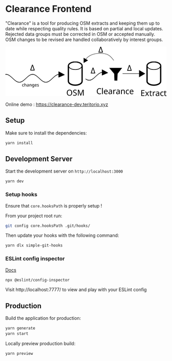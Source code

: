 # Clearance Frontend

"Clearance" is a tool for producing OSM extracts and keeping them up to date while respecting quality rules. It is based on partial and local updates. Rejected data groups must be corrected in OSM or accepted manually. OSM changes to be revised are handled collaboratively by interest groups.

![](./public/Clearance-process.svg)

Online demo : https://clearance-dev.teritorio.xyz

## Setup

Make sure to install the dependencies:

```bash
yarn install
```

## Development Server

Start the development server on `http://localhost:3000`

```bash
yarn dev
```

### Setup hooks

Ensure that `core.hooksPath` is properly setup !

From your project root run:

```bash
git config core.hooksPath .git/hooks/
```

Then update your hooks with the following command:

```bash
yarn dlx simple-git-hooks
```

### ESLint config inspector

[Docs](https://github.com/eslint/config-inspector)

```bash
npx @eslint/config-inspector
```
Visit http://localhost:7777/ to view and play with your ESLint config

## Production

Build the application for production:

```bash
yarn generate
yarn start

```

Locally preview production build:

```bash
yarn preview
```
